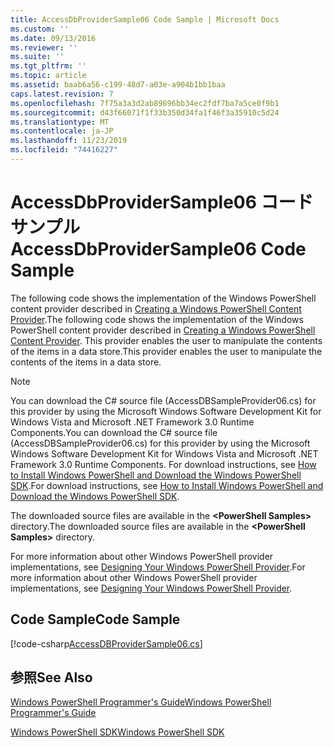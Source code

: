 ```yaml
---
title: AccessDbProviderSample06 Code Sample | Microsoft Docs
ms.custom: ''
ms.date: 09/13/2016
ms.reviewer: ''
ms.suite: ''
ms.tgt_pltfrm: ''
ms.topic: article
ms.assetid: baab6a56-c199-48d7-a03e-a904b1bb1baa
caps.latest.revision: 7
ms.openlocfilehash: 7f75a3a3d2ab89696bb34ec2fdf7ba7a5ce0f9b1
ms.sourcegitcommit: d43f66071f1f33b350d34fa1f46f3a35910c5d24
ms.translationtype: MT
ms.contentlocale: ja-JP
ms.lasthandoff: 11/23/2019
ms.locfileid: "74416227"
---
```

# <a name="accessdbprovidersample06-code-sample"></a><span data-ttu-id="c7433-102">AccessDbProviderSample06 コード サンプル</span><span class="sxs-lookup"><span data-stu-id="c7433-102">AccessDbProviderSample06 Code Sample</span></span>

<span data-ttu-id="c7433-103">The following code shows the implementation of the Windows PowerShell content provider described in [Creating a Windows PowerShell Content Provider](./creating-a-windows-powershell-content-provider.md).</span><span class="sxs-lookup"><span data-stu-id="c7433-103">The following code shows the implementation of the Windows PowerShell content provider described in [Creating a Windows PowerShell Content Provider](./creating-a-windows-powershell-content-provider.md).</span></span> <span data-ttu-id="c7433-104">This provider enables the user to manipulate the contents of the items in a data store.</span><span class="sxs-lookup"><span data-stu-id="c7433-104">This provider enables the user to manipulate the contents of the items in a data store.</span></span>

> [!NOTE]
> <span data-ttu-id="c7433-105">You can download the C# source file (AccessDBSampleProvider06.cs) for this provider by using the Microsoft Windows Software Development Kit for Windows Vista and Microsoft .NET Framework 3.0 Runtime Components.</span><span class="sxs-lookup"><span data-stu-id="c7433-105">You can download the C# source file (AccessDBSampleProvider06.cs) for this provider by using the Microsoft Windows Software Development Kit for Windows Vista and Microsoft .NET Framework 3.0 Runtime Components.</span></span> <span data-ttu-id="c7433-106">For download instructions, see [How to Install Windows PowerShell and Download the Windows PowerShell SDK](/powershell/scripting/developer/installing-the-windows-powershell-sdk).</span><span class="sxs-lookup"><span data-stu-id="c7433-106">For download instructions, see [How to Install Windows PowerShell and Download the Windows PowerShell SDK](/powershell/scripting/developer/installing-the-windows-powershell-sdk).</span></span>
>
> <span data-ttu-id="c7433-107">The downloaded source files are available in the **\<PowerShell Samples>** directory.</span><span class="sxs-lookup"><span data-stu-id="c7433-107">The downloaded source files are available in the **\<PowerShell Samples>** directory.</span></span>
>
> <span data-ttu-id="c7433-108">For more information about other Windows PowerShell provider implementations, see [Designing Your Windows PowerShell Provider](./designing-your-windows-powershell-provider.md).</span><span class="sxs-lookup"><span data-stu-id="c7433-108">For more information about other Windows PowerShell provider implementations, see [Designing Your Windows PowerShell Provider](./designing-your-windows-powershell-provider.md).</span></span>

## <a name="code-sample"></a><span data-ttu-id="c7433-109">Code Sample</span><span class="sxs-lookup"><span data-stu-id="c7433-109">Code Sample</span></span>

[!code-csharp[AccessDBProviderSample06.cs](../../../../powershell-sdk-samples/SDK-2.0/csharp/AccessDBProviderSample06/AccessDBProviderSample06.cs#L11-L2399 "AccessDBProviderSample06.cs")]

## <a name="see-also"></a><span data-ttu-id="c7433-110">参照</span><span class="sxs-lookup"><span data-stu-id="c7433-110">See Also</span></span>

[<span data-ttu-id="c7433-111">Windows PowerShell Programmer's Guide</span><span class="sxs-lookup"><span data-stu-id="c7433-111">Windows PowerShell Programmer's Guide</span></span>](./windows-powershell-programmer-s-guide.md)

[<span data-ttu-id="c7433-112">Windows PowerShell SDK</span><span class="sxs-lookup"><span data-stu-id="c7433-112">Windows PowerShell SDK</span></span>](../windows-powershell-reference.md)
